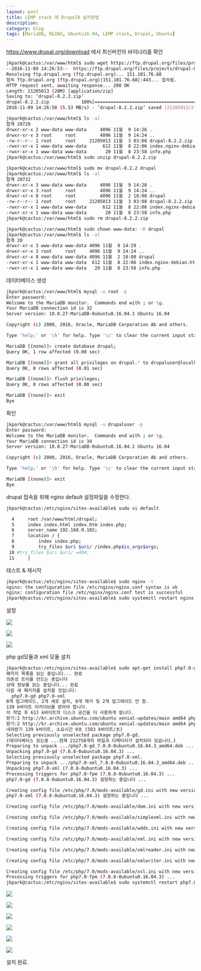 ```yaml
---
layout: post
title: LEMP stack 에 Drupal8 설치방법
description:
category: blog
tags: [MariaDB, NGINX, Ubuntu16.04, LEMP stack, Drupal, Ubuntu]
---
```

<https://www.drupal.org/download> 에서 최신버전의 바이너리를 확인


```bash
jkpark@cactus:/var/www/html$ sudo wget https://ftp.drupal.org/files/projects/drupal-8.2.2.zip
--2016-11-09 14:26:53--  https://ftp.drupal.org/files/projects/drupal-8.2.2.zip
Resolving ftp.drupal.org (ftp.drupal.org)... 151.101.76.68
접속 ftp.drupal.org (ftp.drupal.org)|151.101.76.68|:443... 접속됨.
HTTP request sent, awaiting response... 200 OK
Length: 21205013 (20M) [application/zip]
Saving to: ‘drupal-8.2.2.zip’
drupal-8.2.2.zip            100%[===========================================>]  20.22M  6.32MB/s    in 3.7s
2016-11-09 14:26:58 (5.53 MB/s) - ‘drupal-8.2.2.zip’ saved [21205013/21205013]
```

```bash
jkpark@cactus:/var/www/html$ ls -al
합계 20728
drwxr-xr-x 2 www-data www-data     4096 11월  9 14:26 .
drwxr-xr-x 3 root     root         4096 11월  9 14:24 ..
-rw-r--r-- 1 root     root     21205013 11월  3 03:08 drupal-8.2.2.zip
-rwxr-xr-x 1 www-data www-data      612 11월  8 22:06 index.nginx-debian.html
-rwxr-xr-x 1 www-data www-data       20 11월  8 23:58 info.php
jkpark@cactus:/var/www/html$ sudo unzip drupal-8.2.2.zip
```

```bash
jkpark@cactus:/var/www/html$ sudo mv drupal-8.2.2 drupal
jkpark@cactus:/var/www/html$ ls -al
합계 20732
drwxr-xr-x 3 www-data www-data     4096 11월  9 14:28 .
drwxr-xr-x 3 root     root         4096 11월  9 14:24 ..
drwxr-xr-x 8 root     root         4096 11월  2 18:08 drupal
-rw-r--r-- 1 root     root     21205013 11월  3 03:08 drupal-8.2.2.zip
-rwxr-xr-x 1 www-data www-data      612 11월  8 22:06 index.nginx-debian.html
-rwxr-xr-x 1 www-data www-data       20 11월  8 23:58 info.php
jkpark@cactus:/var/www/html$ sudo rm drupal-8.2.2.zip
```

```bash
jkpark@cactus:/var/www/html$ sudo chown www-data: -R drupal
jkpark@cactus:/var/www/html$ ls -al
합계 20
drwxr-xr-x 3 www-data www-data 4096 11월  9 14:29 .
drwxr-xr-x 3 root     root     4096 11월  9 14:24 ..
drwxr-xr-x 8 www-data www-data 4096 11월  2 18:08 drupal
-rwxr-xr-x 1 www-data www-data  612 11월  8 22:06 index.nginx-debian.html
-rwxr-xr-x 1 www-data www-data   20 11월  8 23:58 info.php
```

데이터베이스 생성
```bash
jkpark@cactus:/var/www/html$ mysql -u root -p
Enter password:
Welcome to the MariaDB monitor.  Commands end with ; or \g.
Your MariaDB connection id is 32
Server version: 10.0.27-MariaDB-0ubuntu0.16.04.1 Ubuntu 16.04

Copyright (c) 2000, 2016, Oracle, MariaDB Corporation Ab and others.

Type 'help;' or '\h' for help. Type '\c' to clear the current input statement.

MariaDB [(none)]> create database drupal;
Query OK, 1 row affected (0.00 sec)

MariaDB [(none)]> grant all privileges on drupal.* to drupaluser@localhost identified by 'your_password';
Query OK, 0 rows affected (0.01 sec)

MariaDB [(none)]> flush privileges;
Query OK, 0 rows affected (0.00 sec)

MariaDB [(none)]> exit
Bye
```

확인

```bash
jkpark@cactus:/var/www/html$ mysql -u drupaluser -p
Enter password:
Welcome to the MariaDB monitor.  Commands end with ; or \g.
Your MariaDB connection id is 34
Server version: 10.0.27-MariaDB-0ubuntu0.16.04.1 Ubuntu 16.04

Copyright (c) 2000, 2016, Oracle, MariaDB Corporation Ab and others.

Type 'help;' or '\h' for help. Type '\c' to clear the current input statement.

MariaDB [(none)]> exit
Bye
```


drupal 접속을 위해 nginx default 설정파일을 수정한다.

```bash
jkpark@cactus:/etc/nginx/sites-available$ sudo vi default
```

```bash
  4     root /var/www/html/drupal;
  5     index index.html index.htm index.php;
  6     server_name 192.168.0.102;
  7     location / {
  8         index index.php;
  9         try_files $uri $uri/ /index.php$is_args$args;
 10 #try_files $uri $uri/ =404;
 11     }
```


테스트 & 재시작

```bash
jkpark@cactus:/etc/nginx/sites-available$ sudo nginx -t
nginx: the configuration file /etc/nginx/nginx.conf syntax is ok
nginx: configuration file /etc/nginx/nginx.conf test is successful
jkpark@cactus:/etc/nginx/sites-available$ sudo systemctl restart nginx
```

설정

![](https://2.bp.blogspot.com/-FJXtmhK8BJk/WCK9uFOH_pI/AAAAAAAAAgo/EBFldQj9HPUsHB4VTGUkDZW7f5Q-4nYmACLcB/s500/step1.PNG)

![](https://4.bp.blogspot.com/-hGLa3PTv1-c/WCK9uCCQuBI/AAAAAAAAAgs/D-x5zJkykI82p2HkVBaT3wPvjXaL3QWMQCLcB/s500/step2.PNG)

![](https://3.bp.blogspot.com/--E1mGlUMf18/WCK9uBk87_I/AAAAAAAAAgw/Y86G3AGRh34oYxOyQUQGQTDC8jExPEYiwCLcB/s500/step3.PNG)


php gd모듈과 xml 모듈 설치

```bash
jkpark@cactus:/etc/nginx/sites-available$ sudo apt-get install php7.0-gd php7.0-xml
패키지 목록을 읽는 중입니다... 완료
의존성 트리를 만드는 중입니다
상태 정보를 읽는 중입니다... 완료
다음 새 패키지를 설치할 것입니다:
  php7.0-gd php7.0-xml
0개 업그레이드, 2개 새로 설치, 0개 제거 및 2개 업그레이드 안 함.
139 k바이트 아카이브를 받아야 합니다.
이 작업 후 613 k바이트의 디스크 공간을 더 사용하게 됩니다.
받기:1 http://kr.archive.ubuntu.com/ubuntu xenial-updates/main amd64 php7.0-gd amd64 7.0.8-0ubuntu0.16.04.3 [27.1 kB]
받기:2 http://kr.archive.ubuntu.com/ubuntu xenial-updates/main amd64 php7.0-xml amd64 7.0.8-0ubuntu0.16.04.3 [112 kB]
내려받기 139 k바이트, 소요시간 0초 (583 k바이트/초)
Selecting previously unselected package php7.0-gd.
(데이터베이스 읽는중 ...현재 212758개의 파일과 디렉터리가 설치되어 있습니다.)
Preparing to unpack .../php7.0-gd_7.0.8-0ubuntu0.16.04.3_amd64.deb ...
Unpacking php7.0-gd (7.0.8-0ubuntu0.16.04.3) ...
Selecting previously unselected package php7.0-xml.
Preparing to unpack .../php7.0-xml_7.0.8-0ubuntu0.16.04.3_amd64.deb ...
Unpacking php7.0-xml (7.0.8-0ubuntu0.16.04.3) ...
Processing triggers for php7.0-fpm (7.0.8-0ubuntu0.16.04.3) ...
php7.0-gd (7.0.8-0ubuntu0.16.04.3) 설정하는 중입니다 ...

Creating config file /etc/php/7.0/mods-available/gd.ini with new version
php7.0-xml (7.0.8-0ubuntu0.16.04.3) 설정하는 중입니다 ...

Creating config file /etc/php/7.0/mods-available/dom.ini with new version

Creating config file /etc/php/7.0/mods-available/simplexml.ini with new version

Creating config file /etc/php/7.0/mods-available/wddx.ini with new version

Creating config file /etc/php/7.0/mods-available/xml.ini with new version

Creating config file /etc/php/7.0/mods-available/xmlreader.ini with new version

Creating config file /etc/php/7.0/mods-available/xmlwriter.ini with new version

Creating config file /etc/php/7.0/mods-available/xsl.ini with new version
Processing triggers for php7.0-fpm (7.0.8-0ubuntu0.16.04.3) ...
jkpark@cactus:/etc/nginx/sites-available$ sudo systemctl restart php7.0-fpm.service
```

![](https://4.bp.blogspot.com/-5ppghTTs0eU/WCLAeH5rzaI/AAAAAAAAAhU/qOkylwNc7NAOAJUgR8taHmmVNkziqtEeQCLcB/s500/step4.PNG)

![](https://3.bp.blogspot.com/-bYKd6G15r3k/WCLAePVDs4I/AAAAAAAAAhQ/xshYCQxgqtYZWQ1XSMuZNm19THN8E358gCLcB/s500/step5.PNG)

![](https://1.bp.blogspot.com/-Oo7Zx1GI3ic/WCLAeIj6QhI/AAAAAAAAAhM/f7sfP-BqowEkMLE9m-Qwmjsov4NywJFqgCLcB/s500/step6.PNG)

![](https://1.bp.blogspot.com/-24Qw1piWteY/WCLAed4wzBI/AAAAAAAAAhg/TbdKGaDCeYYkYeGhA2M2euXntlWld3DpQCLcB/s500/step7.PNG)

![](https://1.bp.blogspot.com/-0_hMvm38fa0/WCLAeXPC18I/AAAAAAAAAhY/70qwOW4A-pU-2oapCS4YInQ-kbT_91NDgCLcB/s500/step8.PNG)

![](https://1.bp.blogspot.com/-CDck84-SGbs/WCLAeil2KZI/AAAAAAAAAhc/eHCY8N1NTAsHDnKbE8va6eS78MjQqIlpwCLcB/s500/step9.PNG)

설치 완료.

